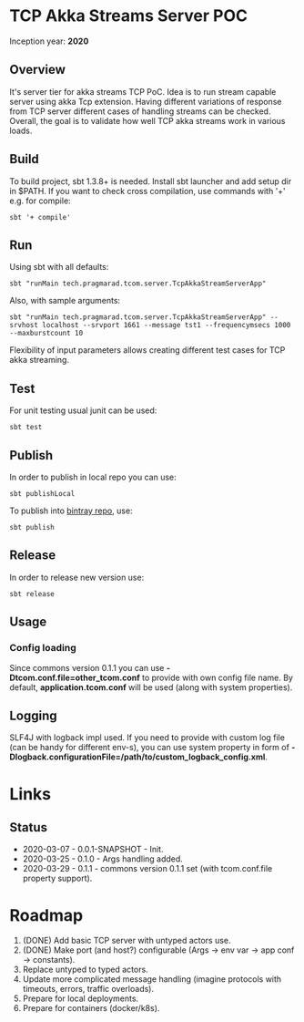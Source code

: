 TCP Akka Streams Server POC
==================================
Inception year: **2020**

## Overview
It's server tier for akka streams TCP PoC. Idea is to run stream capable server using akka Tcp extension.
Having different variations of response from TCP server different cases of handling streams can be checked.
Overall, the goal is to validate how well TCP akka streams work in various loads. 

## Build
To build project, sbt 1.3.8+ is needed. Install sbt launcher and add setup dir in $PATH.
If you want to check cross compilation, use commands with '+' e.g. for compile:
```
sbt '+ compile'
```

## Run
Using sbt with all defaults:
```
sbt "runMain tech.pragmarad.tcom.server.TcpAkkaStreamServerApp"
```
Also, with sample arguments:
```
sbt "runMain tech.pragmarad.tcom.server.TcpAkkaStreamServerApp" --srvhost localhost --srvport 1661 --message tst1 --frequencymsecs 1000 --maxburstcount 10
```
Flexibility of input parameters allows creating different test cases for TCP akka streaming.


## Test
For unit testing usual junit can be used:
```
sbt test
```

## Publish
In order to publish in local repo you can use:
```
sbt publishLocal
```
To publish into  [bintray repo](https://bintray.com/pragmarad-tech/tcom-scala-akka/tcom-tier-srv-akka), use:
```
sbt publish
```

## Release
In order to release new version use:
```
sbt release
```

## Usage
### Config loading
Since commons version 0.1.1 you can use **-Dtcom.conf.file=other_tcom.conf** to provide with own config file name. 
By default, **application.tcom.conf** will be used (along with system properties).

## Logging
SLF4J with logback impl used. If you need to provide with custom log file (can be handy for different env-s), you can use 
system property in form of **-Dlogback.configurationFile=/path/to/custom_logback_config.xml**.

# Links

## Status
* 2020-03-07 - 0.0.1-SNAPSHOT - Init.
* 2020-03-25 - 0.1.0 - Args handling added.
* 2020-03-29 - 0.1.1 - commons version 0.1.1 set (with tcom.conf.file property support).

# Roadmap
1. (DONE) Add basic TCP server with untyped actors use.
2. (DONE) Make port (and host?) configurable (Args -> env var -> app conf -> constants).
3. Replace untyped to typed actors.
4. Update more complicated message handling (imagine protocols with timeouts, errors, traffic overloads).
5. Prepare for local deployments.
6. Prepare for containers (docker/k8s).

